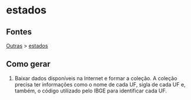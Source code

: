 # estados

## Fontes 

[Outras](../../OUTRAS.md) > [estados](./estados.md)

## Como gerar

1. Baixar dados disponíveis na Internet e formar a coleção. A coleção precisa ter informações como o nome de cada UF, sigla de cada UF e, também, o código utilizado pelo IBGE para identificar cada UF.